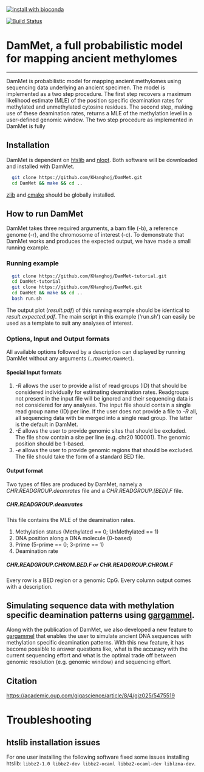 [![install with bioconda](https://img.shields.io/badge/install%20with-bioconda-brightgreen.svg?style=flat)](http://bioconda.github.io/recipes/dammet/README.html)

[![Build Status](https://travis-ci.org/KHanghoj/DamMet.svg?branch=master)](https://travis-ci.org/KHanghoj/DamMet)


# DamMet, a full probabilistic model for mapping ancient methylomes #

-------------------------------------------------------------------------------

DamMet is probabilistic model for mapping ancient methylomes using sequencing data underlying an ancient specimen.
The model is implemented as a two step procedure. The first step recovers a maximum likelihood estimate (MLE) of the position specific deamination rates for methylated and unmethylated cytosine residues. The second step, making use of these deamination rates, returns a MLE of the methylation level in a user-defined genomic window. The two step procedure as implemented in DamMet is fully 

## Installation ##
DamMet is dependent on [htslib](https://github.com/samtools/htslib.git) and [nlopt](https://nlopt.readthedocs.io/en/latest). Both software will be downloaded and installed with DamMet.

``` bash
  git clone https://github.com/KHanghoj/DamMet.git
  cd DamMet && make && cd ..
```
[zlib](https://zlib.net/) and [cmake](https://cmake.org/download) should be globally installed.

## How to run DamMet ##

DamMet takes three required arguments, a bam file (-b), a reference genome (-r), and the chromosome of interest (-c). To demonstrate that DamMet works and produces the expected output, we have made a small running example.

### Running example ###

``` bash
  git clone https://github.com/KHanghoj/DamMet-tutorial.git
  cd DamMet-tutorial
  git clone https://github.com/KHanghoj/DamMet.git
  cd DamMet && make && cd ..
  bash run.sh
```

The output plot (*result.pdf*) of this running example should be identical to *result.expected.pdf*. The main script in this example ('run.sh') can easily be used as a template to suit any analyses of interest.


### Options, Input and Output formats ###

All available options followed by a description can displayed by running DamMet without any arguments (`./DamMet/DamMet`). 

#### Special Input formats ####

1. *-R* allows the user to provide a list of read groups (ID) that should be considered individually for estimating deamination rates. Readgroups not present in the input file will be ignored and their sequencing data is not considered for any analyses. The input file should contain a single read group name (ID) per line. If the user does not provide a file to *-R* all, all sequencing data with be merged into a single read group. The latter is the default in DamMet.
2. *-E* allows the user to provide genomic sites that should be excluded. The file show contain a site per line (e.g. chr20 100001). The genomic position should be 1-based.
3. *-e* allows the user to provide genomic regions that should be excluded. The file should take the form of a standard BED file.

#### Output format ####

Two types of files are produced by DamMet, namely a *CHR.READGROUP.deamrates* file and a *CHR.READGROUP.[BED].F* file.

##### *CHR.READGROUP.deamrates* #####
This file contains the MLE of the deamination rates. 
1. Methylation status (Methylated == 0; UnMethylated == 1)
2. DNA position along a DNA molecule (0-based)
3. Prime (5-prime == 0; 3-prime == 1)
4. Deamination rate

##### *CHR.READGROUP.CHROM.BED.F* or *CHR.READGROUP.CHROM.F* #####
Every row is a BED region or a genomic CpG. Every column output comes with a description.


## Simulating sequence data with methylation specific deamination patterns using [gargammel](https://github.com/grenaud/gargammel). ##


Along with the publication of DamMet, we also developed a new feature to [gargammel](https://github.com/grenaud/gargammel) that enables the user to simulate ancient DNA sequences with methylation specific deamination patterns. With this new feature, it has become possible to answer questions like, what is the accuracy with the current sequencing effort and what is the optimal trade off between genomic resolution (e.g. genomic window) and sequencing effort. 

## Citation ##

https://academic.oup.com/gigascience/article/8/4/giz025/5475519

# Troubleshooting #
## htslib installation issues ##
For one user installing the following software fixed some issues installing htslib:
`libbz2-1.0 libbz2-dev libbz2-ocaml libbz2-ocaml-dev liblzma-dev`.
